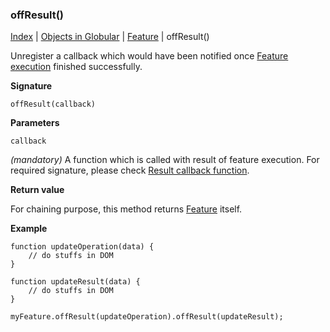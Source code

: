 ### offResult()

[Index](/docs/README.md) | [Objects in Globular](/docs/objects/README.md) | [Feature](/docs/objects/feature/README.md) | offResult()

Unregister a callback which would have been notified once [Feature](/docs/objects/feature/README.md) [execution](/docs/objects/feature/Execute.md) finished successfully.

**Signature**

    offResult(callback)

**Parameters**

`callback`

*(mandatory)* A function which is called with result of feature execution. For required signature, please check [Result callback function](/docs/interface/ResultCallback.md).

**Return value**

For chaining purpose, this method returns [Feature](/docs/objects/feature/README.md) itself.

**Example**

    function updateOperation(data) {
        // do stuffs in DOM
    }
    
    function updateResult(data) {
        // do stuffs in DOM
    }
    
    myFeature.offResult(updateOperation).offResult(updateResult);

